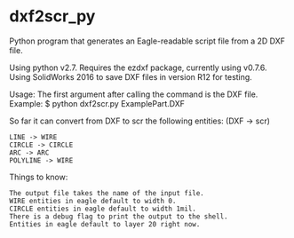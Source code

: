 # dxf2scr_py
Python program that generates an Eagle-readable script file from a 2D DXF file.

Using python v2.7. Requires the ezdxf package, currently using v0.7.6. Using SolidWorks 2016 to save DXF files in version R12 for testing. 

Usage: The first argument after calling the command is the DXF file.
Example: $ python dxf2scr.py ExamplePart.DXF

So far it can convert from DXF to scr the following entities: (DXF -> scr)

    LINE -> WIRE
    CIRCLE -> CIRCLE
    ARC -> ARC
    POLYLINE -> WIRE
    
Things to know:
    
    The output file takes the name of the input file.
    WIRE entities in eagle default to width 0.
    CIRCLE entities in eagle default to width 1mil.
    There is a debug flag to print the output to the shell.
    Entities in eagle default to layer 20 right now.